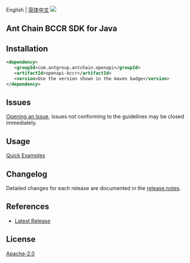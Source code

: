 English | [简体中文](README-CN.md)
![](https://aliyunsdk-pages.alicdn.com/icons/AlibabaCloud.svg)

## Ant Chain BCCR SDK for Java

## Installation

```xml
<dependency>
   <groupId>com.antgroup.antchain.openapi</groupId>
   <artifactId>openapi-bccr</artifactId>
   <version>Use the version shown in the maven badge</version>
</dependency>
```

## Issues
[Opening an Issue](https://github.com/alipay/antchain-openapi-prod-sdk/issues/new), Issues not conforming to the guidelines may be closed immediately.

## Usage
[Quick Examples](https://github.com/alipay/antchain-openapi-prod-sdk/blob/master/docs/0-Examples-EN.md#quick-examples)

## Changelog
Detailed changes for each release are documented in the [release notes](./ChangeLog.txt).

## References
* [Latest Release](https://github.com/alipay/antchain-openapi-prod-sdk/)

## License
[Apache-2.0](http://www.apache.org/licenses/LICENSE-2.0)
